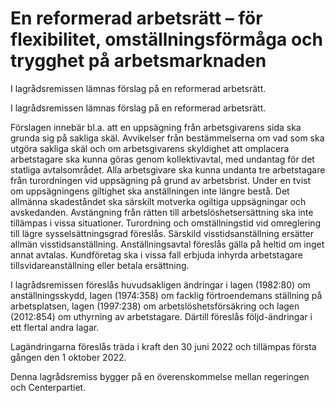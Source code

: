 # En reformerad arbetsrätt – för flexibilitet, omställningsförmåga och trygghet på arbetsmarknaden

I lagrådsremissen lämnas förslag på en reformerad arbetsrätt.

I lagrådsremissen lämnas förslag på en reformerad arbetsrätt.

Förslagen innebär bl.a. att en uppsägning från arbetsgivarens sida ska grunda sig på sakliga skäl. Avvikelser från bestämmelserna om vad som ska utgöra sakliga skäl och om arbetsgivarens skyldighet att omplacera arbetstagare ska kunna göras genom kollektivavtal, med undantag för det statliga avtalsområdet. Alla arbetsgivare ska kunna undanta tre arbetstagare från turordningen vid uppsägning på grund av arbetsbrist. Under en tvist om uppsägningens giltighet ska anställningen inte längre bestå. Det allmänna skadeståndet ska särskilt motverka ogiltiga uppsägningar och avskedanden. Avstängning från rätten till arbetslöshetsersättning ska inte tillämpas i vissa situationer. Turordning och omställningstid vid omreglering till lägre sysselsättningsgrad föreslås. Särskild visstidsanställning ersätter allmän visstidsanställning. Anställningsavtal föreslås gälla på heltid om inget annat avtalas. Kundföretag ska i vissa fall erbjuda inhyrda arbetstagare tillsvidareanställning eller betala ersättning.

I lagrådsremissen föreslås huvudsakligen ändringar i lagen (1982:80) om anställningsskydd, lagen (1974:358) om facklig förtroendemans ställning på arbetsplatsen, lagen (1997:238) om arbetslöshetsförsäkring och lagen (2012:854) om uthyrning av arbetstagare. Därtill föreslås följd-ändringar i ett flertal andra lagar.

Lagändringarna föreslås träda i kraft den 30 juni 2022 och tillämpas första gången den 1 oktober 2022.

Denna lagrådsremiss bygger på en överenskommelse mellan regeringen och Centerpartiet.
